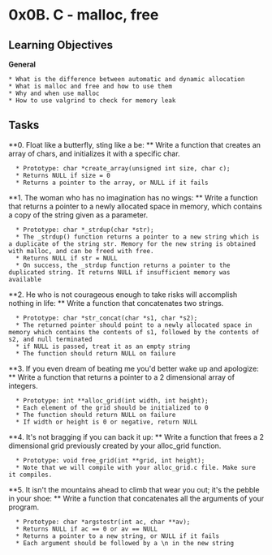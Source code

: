 # 0x0B. C - malloc, free

## Learning Objectives

**General**

	* What is the difference between automatic and dynamic allocation
	* What is malloc and free and how to use them
	* Why and when use malloc
	* How to use valgrind to check for memory leak

## Tasks

**0. Float like a butterfly, sting like a be: **
Write a function that creates an array of chars, and initializes it with a specific char.

      * Prototype: char *create_array(unsigned int size, char c);
      * Returns NULL if size = 0
      * Returns a pointer to the array, or NULL if it fails

**1. The woman who has no imagination has no wings: **
Write a function that returns a pointer to a newly allocated space in memory, which contains a copy of the string given as a parameter.

      * Prototype: char *_strdup(char *str);
      * The _strdup() function returns a pointer to a new string which is a duplicate of the string str. Memory for the new string is obtained with malloc, and can be freed with free.
      * Returns NULL if str = NULL
      * On success, the _strdup function returns a pointer to the duplicated string. It returns NULL if insufficient memory was available

**2. He who is not courageous enough to take risks will accomplish nothing in life: **
Write a function that concatenates two strings.

      * Prototype: char *str_concat(char *s1, char *s2);
      * The returned pointer should point to a newly allocated space in memory which contains the contents of s1, followed by the contents of s2, and null terminated
      * if NULL is passed, treat it as an empty string
      * The function should return NULL on failure

**3. If you even dream of beating me you'd better wake up and apologize: **
Write a function that returns a pointer to a 2 dimensional array of integers.

      * Prototype: int **alloc_grid(int width, int height);
      * Each element of the grid should be initialized to 0
      * The function should return NULL on failure
      * If width or height is 0 or negative, return NULL

**4. It's not bragging if you can back it up: **
Write a function that frees a 2 dimensional grid previously created by your alloc_grid function.

      * Prototype: void free_grid(int **grid, int height);
      * Note that we will compile with your alloc_grid.c file. Make sure it compiles.

**5. It isn't the mountains ahead to climb that wear you out; it's the pebble in your shoe: **
Write a function that concatenates all the arguments of your program.

      * Prototype: char *argstostr(int ac, char **av);
      * Returns NULL if ac == 0 or av == NULL
      * Returns a pointer to a new string, or NULL if it fails
      * Each argument should be followed by a \n in the new string

